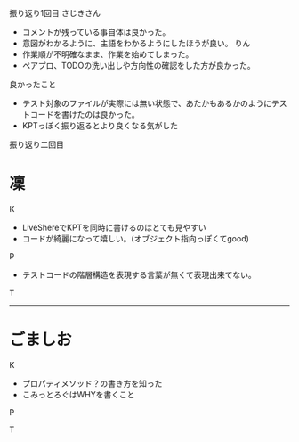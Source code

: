 振り返り1回目
さじきさん
  - コメントが残っている事自体は良かった。
  - 意図がわかるように、主語をわかるようにしたほうが良い。
りん
  - 作業順が不明確なまま、作業を始めてしまった。
  - ペアプロ、TODOの洗い出しや方向性の確認をした方が良かった。

良かったこと
  - テスト対象のファイルが実際には無い状態で、あたかもあるかのようにテストコードを書けたのは良かった。
  - KPTっぽく振り返るとより良くなる気がした

振り返り二回目
# 凜
K
  - LiveShereでKPTを同時に書けるのはとても見やすい
  - コードが綺麗になって嬉しい。(オブジェクト指向っぽくてgood)

P
  - テストコードの階層構造を表現する言葉が無くて表現出来てない。

T

---
# ごましお
K
  - プロパティメソッド？の書き方を知った
  - こみっとろぐはWHYを書くこと

P

T


